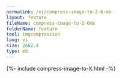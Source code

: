 ```yaml
---
permalink: /vi/compress-image-to-2-6-mb
layout: feature
fileName: compress-image-to-2-6mb
folderName: feature
tool: imgcompression
lang: vi
size: 2662.4
type: mb
---
```


{%- include compress-image-to-X.html -%}
